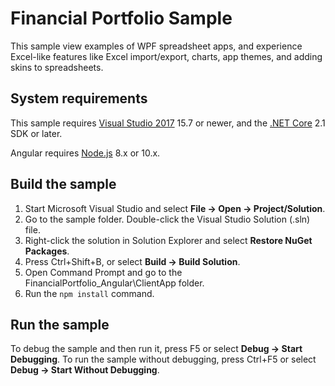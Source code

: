 # Financial Portfolio Sample

This sample view examples of WPF spreadsheet apps, and experience Excel-like 
features like Excel import/export, charts, app themes, and adding skins to spreadsheets.

## System requirements

This sample requires
[Visual Studio 2017](https://visualstudio.microsoft.com/vs/) 15.7 or newer, and
the [.NET Core](https://www.microsoft.com/net/download) 2.1 SDK or later.

Angular requires [Node.js](https://nodejs.org) 8.x or 10.x.

## Build the sample

1. Start Microsoft Visual Studio and select **File → Open →
   Project/Solution**.
2. Go to the sample folder. Double-click the Visual Studio Solution (.sln) file.
3. Right-click the solution in Solution Explorer and select **Restore NuGet
   Packages**.
4. Press Ctrl+Shift+B, or select **Build → Build Solution**.
5. Open Command Prompt and go to the FinancialPortfolio_Angular\ClientApp folder.
6. Run the `npm install` command.

## Run the sample

To debug the sample and then run it, press F5 or select **Debug → Start
Debugging**. To run the sample without debugging, press Ctrl+F5 or select
**Debug → Start Without Debugging**.
